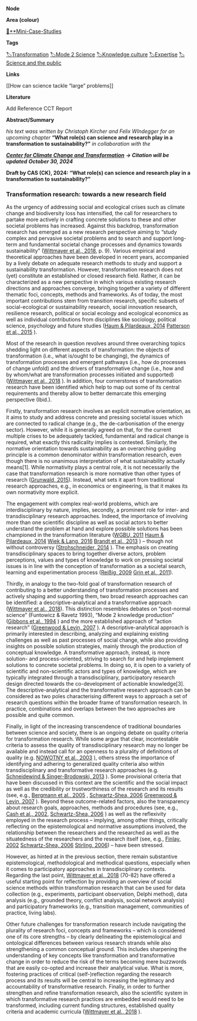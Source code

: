 **Node**

**Area (colour)**

[📓**Mini-Case-Studies](https://lean-sphynx-49b.notion.site/Mini-Case-Studies-a525a9ad87de4bca9a100f115821640b?pvs=21)

**Tags**

[🏷️Transformation](https://lean-sphynx-49b.notion.site/Transformation-c825df3a3ea24aaa8ac73609436bae7f?pvs=21) [🏷️Mode 2 Science](https://lean-sphynx-49b.notion.site/Mode-2-Science-f4287daae3de4bb983342cd01f6f6bcb?pvs=21) [🏷️Knowledge culture](https://lean-sphynx-49b.notion.site/Knowledge-culture-07658a6750e24ed19da799ad0df9e5cd?pvs=21) [🏷️Expertise](https://lean-sphynx-49b.notion.site/Expertise-ede1853057274e1b81d6516e2639ce23?pvs=21) [🏷️Science and the public](https://lean-sphynx-49b.notion.site/Science-and-the-public-0e97862561e84379a6fa9cf93b90ab2b?pvs=21)

**Links**

[[How can science tackle “large” problems]]

**Literature**

Add Reference CCT Report

**Abstract/Summary**

_his text wass written by Christoph Kircher and Felix WIndegger for an upcoming chapter_ **“What role(s) can science and research play in a transformation to sustainability?”** _in collaboration with the_  
  
_**[Center for Climate Change and Transformation](https://www.eurac.edu/de/institutes-centers/center-for-climate-change-and-transformation)**_ _**→ Citation will be updated**_ _**October 30, 2024**_

**Draft by CAS (CK), 2024: “What role(s) can science and research play in a transformation to sustainability?”**

### Transformation research: towards a new research field

As the urgency of addressing social and ecological crises such as climate change and biodiversity loss has intensified, the call for researchers to partake more actively in crafting concrete solutions to these and other societal problems has increased. Against this backdrop, transformation research has emerged as a new research perspective aiming to “study complex and pervasive societal problems and to search and support long-term and fundamental societal change processes and dynamics towards sustainability” ([Wittmayer et al., 2018](https://lean-sphynx-49b.notion.site/Wittmayer-et-al-2018-fa32a293d1934e8084944030fdd1d5f6?pvs=21), p. 9). Various empirical and theoretical approaches have been developed in recent years, accompanied by a lively debate on adequate research methods to study and support a sustainability transformation. However, transformation research does not (yet) constitute an established or closed research field. Rather, it can be characterized as a new perspective in which various existing research directions and approaches converge, bringing together a variety of different thematic foci, concepts, methods and frameworks. As of today, the most important contributions stem from transition research, specific subsets of social-ecological or sustainability research, social innovation research, resilience research, political or social ecology and ecological economics as well as individual contributions from disciplines like sociology, political science, psychology and future studies ([Haum & Pilardeaux, 2014](https://lean-sphynx-49b.notion.site/Haum-Pilardeaux-2014-c53a442d448a40e6b3617c89a6f67974?pvs=21) [Patterson et al., 2015](https://lean-sphynx-49b.notion.site/Patterson-et-al-2015-9b7786aa80964beeb81fc9ad309faa65?pvs=21) ).

Most of the research in question revolves around three overarching topics shedding light on different aspects of transformation: the objects of transformation (i.e., what is/ought to be changing), the dynamics of transformation processes and emergent pathways (i.e., how do processes of change unfold) and the drivers of transformative change (i.e., how and by whom/what are transformation processes initiated and supported) ([Wittmayer et al., 2018](https://lean-sphynx-49b.notion.site/Wittmayer-et-al-2018-fa32a293d1934e8084944030fdd1d5f6?pvs=21) ). In addition, four cornerstones of transformation research have been identified which help to map out some of its central requirements and thereby allow to better demarcate this emerging perspective (Ibid.).

Firstly, transformation research involves an explicit normative orientation, as it aims to study and address concrete and pressing societal issues which are connected to radical change (e.g., the de-carbonisation of the energy sector). However, while it is generally agreed on that, for the current multiple crises to be adequately tackled, fundamental and radical change is required, what exactly this radicality implies is contested. Similarly, the normative orientation towards sustainability as an overarching guiding principle is a common denominator within transformation research, even though there is no unanimous interpretation of what sustainability actually means[1]. While normativity plays a central role, it is not necessarily the case that transformation research is more normative than other types of research ([Grunwald, 2015](https://lean-sphynx-49b.notion.site/Grunwald-2015-5fbd467886c04634b6b0a9dfb63c4427?pvs=21)). Instead, what sets it apart from traditional research approaches, e.g., in economics or engineering, is that it makes its own normativity more explicit.

The engagement with complex real-world problems, which are interdisciplinary by nature, implies, secondly, a prominent role for inter- and transdisciplinary research approaches. Indeed, the importance of involving more than one scientific discipline as well as social actors to better understand the problem at hand and explore possible solutions has been championed in the transformation literature ([WGBU, 2011](https://lean-sphynx-49b.notion.site/WGBU-2011-cd7117e0a0d0408390bb27437f011524?pvs=21) [Haum & Pilardeaux, 2014](https://lean-sphynx-49b.notion.site/Haum-Pilardeaux-2014-c53a442d448a40e6b3617c89a6f67974?pvs=21) [Wiek & Lang, 2016](https://lean-sphynx-49b.notion.site/Wiek-Lang-2016-1321e1731c5047caba05217876dd5d32?pvs=21) [Brandt et al., 2013](https://lean-sphynx-49b.notion.site/Brandt-et-al-2013-7b0ce7d885084403afca1226092f1eda?pvs=21) ) – though not without controversy ([Strohschneider, 2014](https://lean-sphynx-49b.notion.site/Strohschneider-2014-9e91cdfa53794166aeeefbde4336ebf5?pvs=21) ). The emphasis on creating transdisciplinary spaces to bring together diverse actors, problem perceptions, values and types of knowledge to work on pressing societal issues is in line with the conception of transformation as a societal search, learning and experimentation process ([Reißig, 2009](https://lean-sphynx-49b.notion.site/Rei-ig-2009-a64a4dfc4f99486d9a5027c8933c6f32?pvs=21) [Grin et al., 2011](https://lean-sphynx-49b.notion.site/Grin-et-al-2011-cbaf3874fd12409e99c59802817945af?pvs=21)).

Thirdly, in analogy to the two-fold goal of transformation research of contributing to a better understanding of transformation processes and actively shaping and supporting them, two broad research approaches can be identified: a descriptive-analytical and a transformative approach ([Wittmayer et al., 2018](https://lean-sphynx-49b.notion.site/Wittmayer-et-al-2018-fa32a293d1934e8084944030fdd1d5f6?pvs=21)). This distinction resembles debates on “post-normal science” (Funtowicz & Ravetz 1993), “Mode 2 knowledge production” ([Gibbons et al., 1994](https://lean-sphynx-49b.notion.site/Gibbons-et-al-1994-df2687bfde294e23ab090d6687b61803?pvs=21) ) and the more established approach of “action research” ([Greenwood & Levin, 2007](https://lean-sphynx-49b.notion.site/Greenwood-Levin-2007-383b00ed9ef34f4180e96fbe4eeb06bf?pvs=21) ). A descriptive-analytical approach is primarily interested in describing, analyzing and explaining existing challenges as well as past processes of social change, while also providing insights on possible solution strategies, mainly through the production of conceptual knowledge. A transformative approach, instead, is more solution- and process-oriented, striving to search for and help implement solutions to concrete societal problems. In doing so, it is open to a variety of scientific and non-scientific actors and types of knowledge, which are typically integrated through a transdisciplinary, participatory research design directed towards the co-development of actionable knowledge[3]. The descriptive-analytical and the transformative research approach can be considered as two poles characterising different ways to approach a set of research questions within the broader frame of transformation research. In practice, combinations and overlaps between the two approaches are possible and quite common.

Finally, in light of the increasing transcendence of traditional boundaries between science and society, there is an ongoing debate on quality criteria for transformation research. While some argue that clear, incontestable criteria to assess the quality of transdisciplinary research may no longer be available and instead call for an openness to a plurality of definitions of quality (e.g. [NOWOTNY et al., 2003](https://lean-sphynx-49b.notion.site/NOWOTNY-et-al-2003-aeaba5860422474d978c62e99fbce289?pvs=21) ), others stress the importance of identifying and adhering to generalized quality criteria also within transdisciplinary and transformative research approaches (e.g. [Schneidewind & Singer-Brodowski, 2013](https://lean-sphynx-49b.notion.site/Schneidewind-Singer-Brodowski-2013-cbbccccbcd4d480db6c95f41b3bf4253?pvs=21) ). Some provisional criteria that have been discussed in this context are the scientific and the social impact as well as the credibility or trustworthiness of the research and its results (see, e.g., [Bergmann et al., 2005](https://lean-sphynx-49b.notion.site/Bergmann-et-al-2005-9ac39ad9297c4fd5bb84d131d2e68b42?pvs=21) , [Schwartz-Shea, 2006](https://lean-sphynx-49b.notion.site/Schwartz-Shea-2006-a5cd4fb9974b46f1b98e6c5ee17dd8dd?pvs=21) [Greenwood & Levin, 2007](https://lean-sphynx-49b.notion.site/Greenwood-Levin-2007-383b00ed9ef34f4180e96fbe4eeb06bf?pvs=21) ). Beyond these outcome-related factors, also the transparency about research goals, approaches, methods and procedures (see, e.g., [Cash et al., 2002](https://lean-sphynx-49b.notion.site/Cash-et-al-2002-8ad380e80e984ec2a5a7373aaccd509f?pvs=21), [Schwartz-Shea, 2006](https://lean-sphynx-49b.notion.site/Schwartz-Shea-2006-a5cd4fb9974b46f1b98e6c5ee17dd8dd?pvs=21) ) as well as the reflexivity employed in the research process – implying, among other things, critically reflecting on the epistemological and normative assumptions involved, the relationship between the researchers and the researched as well as the situatedness of the researchers and the research itself (see, e.g., [Finlay, 2002](https://lean-sphynx-49b.notion.site/Finlay-2002-3600f05e5a094d949db7e43b0eefe70c?pvs=21) [Schwartz-Shea, 2006](https://lean-sphynx-49b.notion.site/Schwartz-Shea-2006-a5cd4fb9974b46f1b98e6c5ee17dd8dd?pvs=21) [Stirling, 2006](https://lean-sphynx-49b.notion.site/Stirling-2006-ba187bc8fedd41259eacf6c8316dab23?pvs=21)) – have been stressed.

However, as hinted at in the previous section, there remain substantive epistemological, methodological and methodical questions, especially when it comes to participatory approaches in transdisciplinary contexts. Regarding the last point, [Wittmayer et al., 2018](https://lean-sphynx-49b.notion.site/Wittmayer-et-al-2018-fa32a293d1934e8084944030fdd1d5f6?pvs=21) (70-82) have offered a useful starting point for reflection by providing an overview of social science methods within transformation research that can be used for data collection (e.g., experiments, participant observation, Delphi method), data analysis (e.g., grounded theory, conflict analysis, social network analysis) and participatory frameworks (e.g., transition management, communities of practice, living labs).

Other future challenges for transformation research include navigating the plurality of research foci, concepts and frameworks – which is considered one of its core strengths – by clearly delineating the epistemological and ontological differences between various research strands while also strengthening a common conceptual ground. This includes sharpening the understanding of key concepts like transformation and transformative change in order to reduce the risk of the terms becoming mere buzzwords that are easily co-opted and increase their analytical value. What is more, fostering practices of critical (self-)reflection regarding the research process and its results will be central to increasing the legitimacy and accountability of transformative research. Finally, in order to further strengthen and refine transformation research, also the scientific system in which transformative research practices are embedded would need to be transformed, including current funding structures, established quality criteria and academic curricula ([Wittmayer et al., 2018](https://lean-sphynx-49b.notion.site/Wittmayer-et-al-2018-fa32a293d1934e8084944030fdd1d5f6?pvs=21) ).
